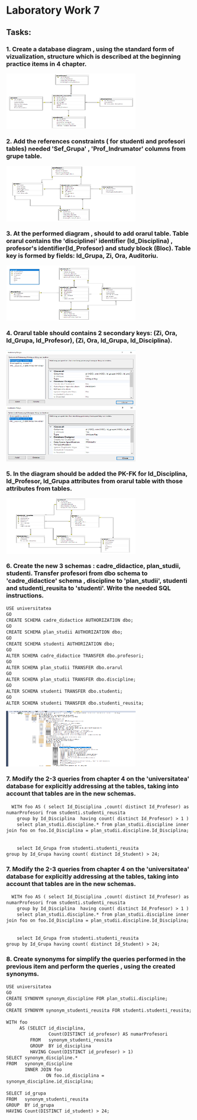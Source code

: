 # Laboratory Work 7

## Tasks:
### 1. Create a database diagram , using the standard form of vizualization, structure which is described at the beginning practice items in 4 chapter.

<img  align="center" width="350" height="150" src="screenshots/ex1.PNG">


### 2. Add the references constraints ( for studenti and profesori tables) needed 'Sef_Grupa' , 'Prof_Indrumator' columns from grupe table.

<img  align="center" width="350" height="150" src="screenshots/ex2.PNG">

### 3. At the performed diagram , should to add **orarul** table. Table **orarul** contains the 'disciplinei' identifier (Id_Disciplina) , profesor's identifier(Id_Profesor) and study block (Bloc). Table key is formed by fields: Id_Grupa, Zi, Ora, Auditoriu.

<img  align="center" width="350" height="150" src="screenshots/ex3.PNG">



### 4. **Orarul** table should contains 2 secondary keys: (Zi, Ora, Id_Grupa, Id_Profesor), (Zi, Ora, Id_Grupa, Id_Disciplina).

<img  align="center" width="350" height="150" src="screenshots/ex4_1.PNG">

<img  align="center" width="350" height="150" src="screenshots/ex4_2.PNG">


### 5. In the diagram should be added the PK-FK for Id_Disciplina, Id_Profesor, Id_Grupa attributes from **orarul** table with those attributes from tables.

<img  align="center" width="350" height="150" src="screenshots/ex5.PNG">

### 6. Create the new 3 schemas : cadre_didactice, plan_studii, studenti. Transfer profesori from dbo schema to 'cadre_didactice' schema , discipline to 'plan_studii', studenti and studenti_reusita to 'studenti'. Write the needed SQL instructions.

```
USE universitatea
GO
CREATE SCHEMA cadre_didactice AUTHORIZATION dbo;
GO
CREATE SCHEMA plan_studii AUTHORIZATION dbo;
GO
CREATE SCHEMA studenti AUTHORIZATION dbo;
GO
ALTER SCHEMA cadre_didactice TRANSFER dbo.profesori;
GO 
ALTER SCHEMA plan_studii TRANSFER dbo.orarul
GO
ALTER SCHEMA plan_studii TRANSFER dbo.discipline;
GO
ALTER SCHEMA studenti TRANSFER dbo.studenti;
GO
ALTER SCHEMA studenti TRANSFER dbo.studenti_reusita;
```



<img  align="center" width="350" height="150" src="screenshots/ex6.PNG">

### 7. Modify the 2-3 queries from chapter 4 on the 'universitatea' database for explicitly addressing at the tables, taking into account that tables are in the new schemas.


```
  WITH foo AS (	select Id_Disciplina ,count( distinct Id_Profesor) as numarProfesori from studenti.studenti_reusita
	group by Id_Disciplina  having count( distinct Id_Profesor) > 1 )
	select plan_studii.discipline.* from plan_studii.discipline inner join foo on foo.Id_Disciplina = plan_studii.discipline.Id_Disciplina;
	
	
	select Id_Grupa from studenti.studenti_reusita 
group by Id_Grupa having count( distinct Id_Student) > 24;
```





### 7. Modify the 2-3 queries from chapter 4 on the 'universitatea' database for explicitly addressing at the tables, taking into account that tables are in the new schemas.


```
  WITH foo AS (	select Id_Disciplina ,count( distinct Id_Profesor) as numarProfesori from studenti.studenti_reusita
	group by Id_Disciplina  having count( distinct Id_Profesor) > 1 )
	select plan_studii.discipline.* from plan_studii.discipline inner join foo on foo.Id_Disciplina = plan_studii.discipline.Id_Disciplina;
	
	
	select Id_Grupa from studenti.studenti_reusita 
group by Id_Grupa having count( distinct Id_Student) > 24;
```

### 8. Create synonyms for simplify the queries performed in the previous item and perform the queries , using the created synonyms.

```
USE universitatea
GO
CREATE SYNONYM synonym_discipline FOR plan_studii.discipline;
GO
CREATE SYNONYM synonym_studenti_reusita FOR studenti.studenti_reusita;

WITH foo 
     AS (SELECT id_disciplina, 
                Count(DISTINCT id_profesor) AS numarProfesori 
         FROM   synonym_studenti_reusita 
         GROUP  BY id_disciplina 
         HAVING Count(DISTINCT id_profesor) > 1) 
SELECT synonym_discipline.* 
FROM   synonym_discipline 
       INNER JOIN foo 
               ON foo.id_disciplina = synonym_discipline.id_disciplina; 

SELECT id_grupa 
FROM   synonym_studenti_reusita 
GROUP  BY id_grupa 
HAVING Count(DISTINCT id_student) > 24; 
```
